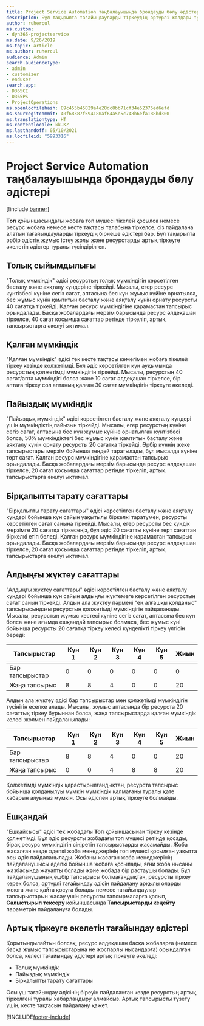 ```yaml
---
title: Project Service Automation таңбалауышында брондауды бөлу әдістері
description: Бұл тақырыпта тағайындауларды тіркеудің әртүрлі жолдары туралы ақпарат берілген.
author: ruhercul
ms.custom:
- dyn365-projectservice
ms.date: 9/26/2019
ms.topic: article
ms.author: ruhercul
audience: Admin
search.audienceType:
- admin
- customizer
- enduser
search.app:
- D365CE
- D365PS
- ProjectOperations
ms.openlocfilehash: 89c455b45829a4e28dc8bb71cf34e52375ed6efd
ms.sourcegitcommit: 40f68387f594180af64a5e5c748b6efa188bd300
ms.translationtype: HT
ms.contentlocale: kk-KZ
ms.lasthandoff: 05/10/2021
ms.locfileid: "5993316"
---
```

# <a name="booking-allocation-methods-in-project-service-automation"></a>Project Service Automation таңбалауышында брондауды бөлу әдістері

[!include [banner](../includes/psa-now-project-operations.md)]

**Топ** қойыншасындағы жобаға топ мүшесі тікелей қосылса немесе ресурс жобаға немесе кесте тақтасы талабына тіркелсе, сіз пайдалана алатын тағайындауларды тіркеудің бірнеше әдістері бар. Бұл тақырыпта әрбір әдістің жұмыс істеу жолы және ресурстарды артық тіркеуге әкелетін әдістер туралы түсіндірілген.

## <a name="full-capacity"></a>Толық сыйымдылығы 
"Толық мүмкіндік" әдісі ресурстың толық мүмкіндігін көрсетілген басталу және аяқталу күндеріне тіркейді. Мысалы, егер ресурс күнтізбесі күніне сегіз сағат, аптасына бес күн жұмыс күйіне орнатылса, бес жұмыс күнін қамтитын басталу және аяқталу күнін орнату ресурсты 40 сағатқа тіркейді. Қалған ресурс мүмкіндігіне қарамастан тапсырыс орындалады. Басқа жобалардағы мерзім барысында ресурс әлдеқашан тіркелсе, 40 сағат қосымша сағаттар ретінде тіркеліп, артық тапсырыстарға әкелуі ықтимал.

## <a name="remaining-capacity"></a>Қалған мүмкіндік
"Қалған мүмкіндік" әдісі тек кесте тақтасы көмегімен жобаға тікелей тіркеу кезінде қолжетімді. Бұл әдіс көрсетілген күн ауқымында ресурстың қолжетімді мүмкіндігін тіркейді. Мысалы, ресурстың 40 сағат/апта мүмкіндігі болса және 10 сағат әлдеқашан тіркелсе, бір аптаға тіркеу сол аптаның қалған 30 сағат мүмкіндігін тіркеуге әкеледі.

## <a name="percentage-capacity"></a>Пайыздық мүмкіндік
"Пайыздық мүмкіндік" әдісі көрсетілген басталу және аяқталу күндері үшін мүмкіндіктің пайызын тіркейді. Мысалы, егер ресурстың күніне сегіз сағат, аптасына бес күн жұмыс күйіне орнатылған күнтізбесі болса, 50% мүмкіндіктегі бес жұмыс күнін қамтитын басталу және аяқталу күнін орнату ресурсты 20 сағатқа тіркейді. Әрбір күннің жеке тапсырыстары мерзім бойынша теңдей таратылады, бұл мысалда күніне төрт сағат. Қалған ресурс мүмкіндігіне қарамастан тапсырыс орындалады. Басқа жобалардағы мерзім барысында ресурс әлдеқашан тіркелсе, 20 сағат қосымша сағаттар ретінде тіркеліп, артық тапсырыстарға әкелуі ықтимал.

## <a name="evenly-distribute-hours"></a>Бірқалыпты тарату сағаттары
"Бірқалыпты тарату сағаттары" әдісі көрсетілген басталу және аяқталу күндері бойынша күн сайын уақытылы біркелкі таратумен, ресурсты көрсетілген сағат санына тіркейді. Мысалы, егер ресурсты бес күндік мерзімге 20 сағатқа тіркесеңіз, бұл әдіс 20 сағатты күніне төрт сағаттан біркелкі етіп бөледі. Қалған ресурс мүмкіндігіне қарамастан тапсырыс орындалады. Басқа жобалардағы мерзім барысында ресурс әлдеқашан тіркелсе, 20 сағат қосымша сағаттар ретінде тіркеліп, артық тапсырыстарға әкелуі ықтимал.

## <a name="front-load-hours"></a>Алдыңғы жүктеу сағаттары
"Алдыңғы жүктеу сағаттары" әдісі көрсетілген басталу және аяқталу күндері бойынша күн сайын алдыңғы жүктемеге көрсетілген ресурстың сағат санын тіркейді. Алдын ала жүктеу пәрмені "ең алғашқы қолданыс" тапсырысындағы ресурстың қолжетімді мүмкіндігін пайдаланады. Мысалы, ресурстың жұмыс кестесі күніне сегіз сағат, аптасына бес күн болса және ағымда ешқандай тапсырыс болмаса, бес жұмыс күні бойынша ресурсты 20 сағатқа тіркеу келесі күнделікті тіркеу үлгісін береді: 

|         Тапсырыстар          |    Күн 1    |    Күн 2    |    Күн 3    |    Күн 4    |    Күн 5    |    Жиын    |
|---------------------------|-------------|-------------|-------------|-------------|-------------|-------------|
|    Бар тапсырыстар    |    0        |    0        |    0        |    0        |    0        |    0        |
|    Жаңа тапсырыс          |    8        |    8        |    4        |    0        |    0        |    20       |

Алдын ала жүктеу әдісі бар тапсырыстар мен қолжетімді мүмкіндігін түсінігін есепке алады. Мысалы, жұмыс аптасында бір ресурста 20 сағаттық тіркеу бұрыннан болса, жаңа тапсырыстарда қалған мүмкіндік келесі жолмен пайдаланылады:

|   Тапсырыстар          | Күн 1 | Күн 2 | Күн 3 | Күн 4 | Күн 5 | Жиын |
|---------------------|-------|-------|-------|-------|-------|-------|
| Бар тапсырыстар | 8     | 8     | 4     | 0     | 0     | 20    |
| Жаңа тапсырыс       | 0     | 0     | 4     | 8     | 8     | 20    |

Қолжетімді мүмкіндік қарастырылғандықтан, ресурста тапсырыс бойынша қолданылуы мүмкін мүмкіндік қалмағаны туралы қате хабарын алуыңыз мүмкін. Осы әдіспен артық тіркеуге болмайды.

## <a name="none"></a>Ешқандай
"Ешқайсысы" әдісі тек жобадағы **Топ** қойыншасынан тіркеу кезінде қолжетімді. Бұл әдіс ресурсты жобадағы топ мүшесі ретінде қосады, бірақ ресурс мүмкіндігін сіңіретін тапсырыстарды жасамайды. Жоба жасалған кезде әдепкі жоба менеджерінің топ мүшесі қосылған уақытта осы әдіс пайдаланылады. Жобаны жасаған жоба менеджерінің пайдаланушысы әдепкі бойынша жобаға қосылады, яғни жоба нысаны жазбасында жауапты болады және жобада бір растаушы болады. Бұл пайдаланушының ешбір тапсырысы болмағандықтан, ресурсты тіркеу керек болса, әртүрлі тағайындау әдісін пайдалану арқылы оларды жоюға және қайта қосуға болады немесе тағайындаулар тапсырыстарын жасау үшін ресурсты тапсырмаларға қосып, **Салыстырып тексеру** қойыншасында **Тапсырыстарды кеңейту** параметрін пайдалануға болады.

## <a name="allocation-methods-that-lead-to-overbooking"></a>Артық тіркеуге әкелетін тағайындау әдістері
Қорытындылайтын болсақ, ресурс әлдеқашан басқа жобаларға (немесе басқа жұмыс тапсырыстарына не жоспарлы нысандарға) орындалған болса, келесі тағайындау әдістері артық тіркеуге әкеледі:

- Толық мүмкіндік
- Пайыздық мүмкіндік
- Бірқалыпты тарату сағаттары

Осы үш тағайындау әдісінің біреуін пайдаланған кезде ресурстың артық тіркелгені туралы хабарландыру алмайсыз. Артық тапсырысты түзету үшін, кесте тақтасын пайдалану қажет.


[!INCLUDE[footer-include](../includes/footer-banner.md)]